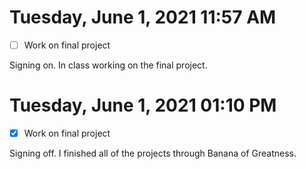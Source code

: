# Tuesday, June  1, 2021 11:57 AM
- [ ] Work on final project

Signing on. In class working on the final project. 

# Tuesday, June  1, 2021 01:10 PM
- [x] Work on final project

Signing off. I finished all of the projects through Banana of Greatness. 
